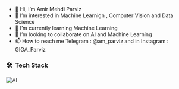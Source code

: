 - 👋 Hi, I’m Amir Mehdi Parviz
- 👀 I’m interested in Machine Learnign , Computer Vision and Data Science 
- 🌱 I’m currently learning Machine Learning 
- 💞️ I’m looking to collaborate on AI and Machine Learning
- 📫 How to reach me Telegram : @am_parviz and in Instagram : GIGA_Parviz

<!---
GIGAParviz/GIGAParviz is a ✨ special ✨ repository because its `README.md` (this file) appears on your GitHub profile.
You can click the Preview link to take a look at your changes.
--->



### 🛠 &nbsp;Tech Stack
![AI](https://encrypted-tbn0.gstatic.com/images?q=tbn:ANd9GcSI94YhdJrc-CcRPzJoydaf2bwTB1NlAbVnFg&usqp=CAU)&nbsp;
